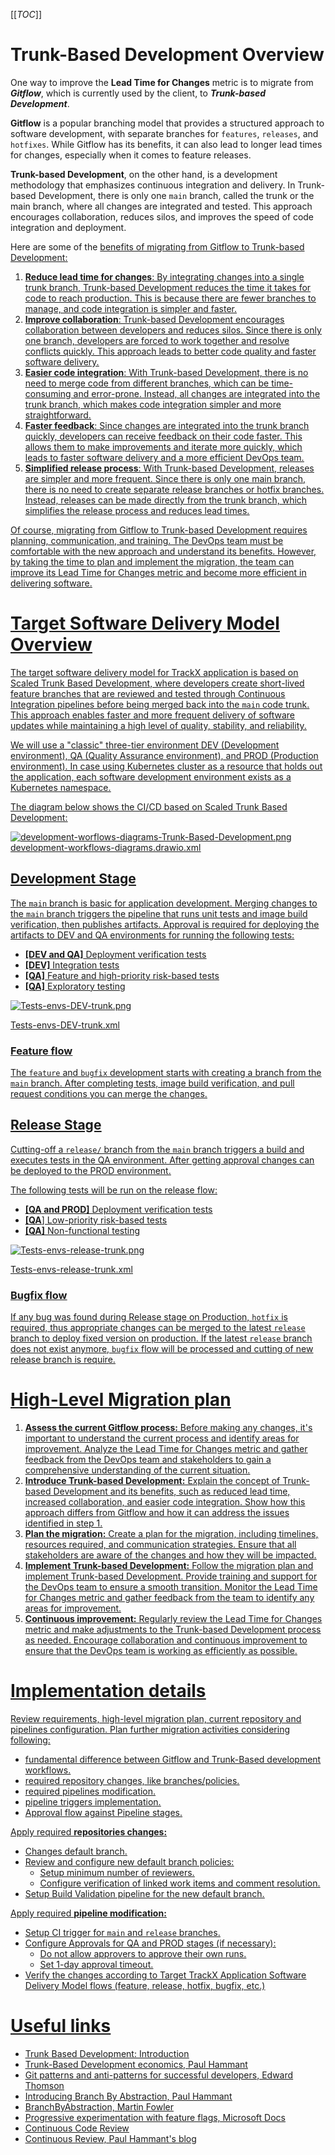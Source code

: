 [[_TOC_]]

# Trunk-Based Development Overview

One way to improve the **Lead Time for Changes** metric is to migrate from ***Gitflow***, which is currently used by the client, to ***Trunk-based Development***.  

**Gitflow** is a popular branching model that provides a structured approach to software development, with separate branches for `features`, `releases`, and `hotfixes`. While Gitflow has its benefits, it can also lead to longer lead times for changes, especially when it comes to feature releases.

**Trunk-based Development**, on the other hand, is a development methodology that emphasizes continuous integration and delivery. In Trunk-based Development, there is only one `main` branch, called the trunk or the main branch, where all changes are integrated and tested. This approach encourages collaboration, reduces silos, and improves the speed of code integration and deployment.

Here are some of the <u>benefits of migrating from Gitflow to Trunk-based Development<u>:

1. **Reduce lead time for changes**: By integrating changes into a single trunk branch, Trunk-based Development reduces the time it takes for code to reach production. This is because there are fewer branches to manage, and code integration is simpler and faster.  
2. **Improve collaboration**: Trunk-based Development encourages collaboration between developers and reduces silos. Since there is only one branch, developers are forced to work together and resolve conflicts quickly. This approach leads to better code quality and faster software delivery.  
3. **Easier code integration**: With Trunk-based Development, there is no need to merge code from different branches, which can be time-consuming and error-prone. Instead, all changes are integrated into the trunk branch, which makes code integration simpler and more straightforward.  
4. **Faster feedback**: Since changes are integrated into the trunk branch quickly, developers can receive feedback on their code faster. This allows them to make improvements and iterate more quickly, which leads to faster software delivery and a more efficient DevOps team.  
5. **Simplified release process**: With Trunk-based Development, releases are simpler and more frequent. Since there is only one main branch, there is no need to create separate release branches or hotfix branches. Instead, releases can be made directly from the trunk branch, which simplifies the release process and reduces lead times.  

Of course, migrating from Gitflow to Trunk-based Development requires planning, communication, and training. The DevOps team must be comfortable with the new approach and understand its benefits. However, by taking the time to plan and implement the migration, the team can improve its Lead Time for Changes metric and become more efficient in delivering software.

# Target Software Delivery Model Overview

The target software delivery model for TrackX application is based on Scaled Trunk Based Development, where developers create short-lived feature branches that are reviewed and tested through Continuous Integration pipelines before being merged back into the `main` code trunk. This approach enables faster and more frequent delivery of software updates while maintaining a high level of quality, stability, and reliability.

We will use a "classic" three-tier environment DEV (Development environment), QA (Quality Assurance environment), and PROD (Production environment). In case using Kubernetes cluster as a resource that holds out the application, each software development environment exists as a Kubernetes namespace.  

The diagram below shows the CI/CD based on Scaled Trunk Based Development:

![development-worflows-diagrams-Trunk-Based-Development.png](/.attachments/development-worflows-diagrams-Trunk-Based-Development.png)  
[development-workflows-diagrams.drawio.xml](/.attachments/development-worflows-diagrams.drawio.xml)

## Development Stage

The `main` branch is basic for application development. Merging changes to the `main` branch triggers the pipeline that runs unit tests and image build verification, then publishes artifacts. Approval is required for deploying the artifacts to DEV and QA environments for running the following tests:

* **[DEV and QA]** Deployment verification tests
* **[DEV]** Integration tests
* **[QA]** Feature and high-priority risk-based tests
* **[QA]** Exploratory testing

![Tests-envs-DEV-trunk.png](/.attachments/Tests-envs-DEV-trunk.png)

[Tests-envs-DEV-trunk.xml](/.attachments/Tests-envs-DEV-trunk.xml)

### Feature flow

The `feature` and `bugfix` development starts with creating a branch from the `main` branch. After completing tests, image build verification, and pull request conditions you can merge the changes. 

## Release Stage

Cutting-off a `release/` branch from the `main` branch triggers a build and executes tests in the QA environment. After getting approval changes can be deployed to the PROD environment.  

The following tests will be run on the release flow:

* **[QA and PROD]** Deployment verification tests
* **[QA**] Low-priority risk-based tests
* **[QA]** Non-functional testing

![Tests-envs-release-trunk.png](/.attachments/Tests-envs-release-trunk.png)

[Tests-envs-release-trunk.xml](/.attachments/Tests-envs-release-trunk.xml)

### Bugfix flow

If any bug was found during Release stage on Production, `hotfix` is required, thus appropriate changes can be merged to the latest `release` branch to deploy fixed version on production. If the latest `release` branch does not exist anymore, `bugfix` flow will be processed and cutting of new release branch is require.

# High-Level Migration plan

1. **Assess the current Gitflow process:** Before making any changes, it's important to understand the current process and identify areas for improvement. Analyze the Lead Time for Changes metric and gather feedback from the DevOps team and stakeholders to gain a comprehensive understanding of the current situation.  
2. **Introduce Trunk-based Development:** Explain the concept of Trunk-based Development and its benefits, such as reduced lead time, increased collaboration, and easier code integration. Show how this approach differs from Gitflow and how it can address the issues identified in step 1.  
3. **Plan the migration:** Create a plan for the migration, including timelines, resources required, and communication strategies. Ensure that all stakeholders are aware of the changes and how they will be impacted.  
4. **Implement Trunk-based Development:** Follow the migration plan and implement Trunk-based Development. Provide training and support for the DevOps team to ensure a smooth transition. Monitor the Lead Time for Changes metric and gather feedback from the team to identify any areas for improvement.  
5. **Continuous improvement:** Regularly review the Lead Time for Changes metric and make adjustments to the Trunk-based Development process as needed. Encourage collaboration and continuous improvement to ensure that the DevOps team is working as efficiently as possible.  

# Implementation details

Review requirements, high-level migration plan, current repository and pipelines configuration. Plan further migration activities considering following:

* fundamental difference between Gitflow and Trunk-Based development workflows.
* required repository changes, like branches/policies.
* required pipelines modification.  
* pipeline triggers implementation.  
* Approval flow against Pipeline stages.

Apply required **repositories changes:**

* Changes default branch.
* Review and configure new default branch policies:
  * Setup minimum number of reviewers.
  * Configure verification of linked work items and comment resolution.
* Setup Build Validation pipeline for the new default branch.

Apply required **pipeline modification:**

* Setup CI trigger for `main` and `release` branches.
* Configure Approvals for QA and PROD stages (if necessary):
  * Do not allow approvers to approve their own runs.
  * Set 1-day approval timeout.
* Verify the changes according to <u>Target TrackX Application Software Delivery Model</u> flows (feature, release, hotfix, bugfix, etc.)

# Useful links

* [Trunk Based Development: Introduction](https://trunkbaseddevelopment.com/)  
* [Trunk-Based Development economics, Paul Hammant](https://youtu.be/meB_SWzZm8M)  
* [Git patterns and anti-patterns for successful developers, Edward Thomson](https://youtu.be/ykZbBD-CmP8)  
* [Introducing Branch By Abstraction, Paul Hammant](https://paulhammant.com/blog/branch_by_abstraction.html)  
* [BranchByAbstraction, Martin Fowler](https://martinfowler.com/bliki/BranchByAbstraction.html)  
* [Progressive experimentation with feature flags, Microsoft Docs ](https://learn.microsoft.com/en-us/devops/operate/progressive-experimentation-feature-flags)  
* [Continuous Code Review](https://trunkbaseddevelopment.com/continuous-review/)  
* [Continuous Review, Paul Hammant's blog](https://paulhammant.com/2013/12/05/continuous-review/)  